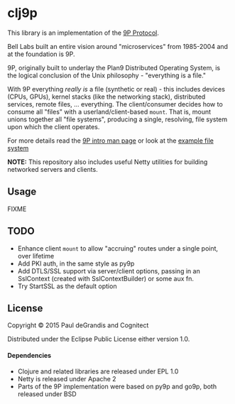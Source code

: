 # clj9p

This library is an implementation of the [9P Protocol](https://en.wikipedia.org/wiki/9P).

Bell Labs built an entire vision around "microservices" from 1985-2004 and at the foundation is 9P.

9P, originally built to underlay the Plan9 Distributed Operating System,
is the logical conclusion of the Unix philosophy - "everything is a file."

With 9P everything *really is* a file (synthetic or real) - this includes
devices (CPUs, GPUs), kernel stacks (like the networking stack), distributed services, remote files, ... everything.
The client/consumer decides how to consume all "files" with a userland/client-based
`mount`.  That is, mount unions together all "file systems", producing a single,
resolving, file system upon which the client operates.

For more details read the [9P intro man page](https://swtch.com/plan9port/man/man1/intro.html) or look at the
[example file system](./src/cognitect/clj9p/example.clj)

**NOTE:** This repository also includes useful Netty utilities for building
networked servers and clients.

## Usage

FIXME


## TODO

 * Enhance client `mount` to allow "accruing" routes under a single point, over lifetime
 * Add PKI auth, in the same style as py9p
 * Add DTLS/SSL support via server/client options, passing in an SslContext (created with SslContextBuilder) or some aux fn.
  * Try StartSSL as the default option


## License

Copyright © 2015 Paul deGrandis and Cognitect

Distributed under the Eclipse Public License either version 1.0.

#### Dependencies

 * Clojure and related libraries are released under EPL 1.0
 * Netty is released under Apache 2
 * Parts of the 9P implementation were based on py9p and go9p, both released under BSD

